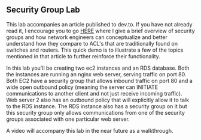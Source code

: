 ## Security Group Lab

This lab accompanies an article published to dev.to.  If you have not already read it, I encourage you to go [HERE](https://dev.to/friday963/aws-security-groups-for-network-engineers-ja7) where I give a brief overview of security groups and how network engineers can conceptualize and better understand how they compare to ACL's that are traditionally found on switches and routers.  This quick demo is to illustrate a few of the topics mentioned in that article to further reinforce their functionality.

In this lab you'll be creating two ec2 instances and an RDS database.  Both the instances are running an nginx web server, serving traffic on port 80.  Both EC2 have a security group that allows inbound traffic on port 80 and a wide open outbound policy (meaning the server can INITIATE communications to another client and not just receive incoming traffic). Web server 2 also has an outbound policy that will explicitly allow it to talk to the RDS instance. The RDS instance also has a security group on it but this security group only allows communications from one of the security groups associated with one particular web server.

A video will accompany this lab in the near future as a walkthrough.
